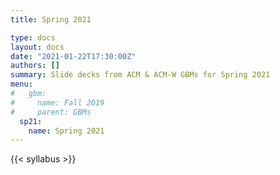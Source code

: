 ```yaml
---
title: Spring 2021

type: docs
layout: docs
date: "2021-01-22T17:30:00Z"
authors: []
summary: Slide decks from ACM & ACM-W GBMs for Spring 2021
menu:
#   gbm:
#     name: Fall 2019
#     parent: GBMs
  sp21:
    name: Spring 2021
---
```


{{< syllabus >}}